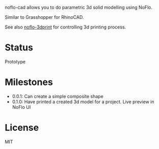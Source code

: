 noflo-cad allows you to do parametric 3d solid modelling using NoFlo.

Similar to Grasshopper for RhinoCAD.

See also [noflo-3dprint](http://github.com/jonnor/noflo-3dprint) for
controlling 3d printing process.

Status
=======
Prototype

Milestones
==========
* 0.0.1: Can create a simple composite shape
* 0.1.0: Have printed a created 3d model for a project. Live preview in NoFlo UI

License
========
MIT
